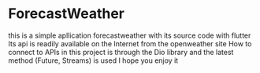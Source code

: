 # ForecastWeather
this is a simple apllication forecastweather with its source code with flutter
Its api is readily available on the Internet from the openweather site
How to connect to APIs in this project is through the Dio library and the latest method (Future, Streams) is used
I hope you enjoy it
